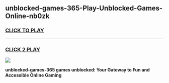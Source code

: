 
## unblocked-games-365-Play-Unblocked-Games-Online-nb0zk
<h3>
<a href="https://premium76.site?title=unblocked-games-365&ref=24A">CLICK TO PLAY</a></h3>
<hr>

<h3>
<a href="https://premium76.site?title=unblocked-games-365&ref=24A">CLICK 2 PLAY</a>
  
</h3>

<a href="https://premium76.site?title=unblocked-games-365&ref=24A"><img src="https://clearcache.store/games.png"></a>


**unblocked-games-365 games unblocked: Your Gateway to Fun and Accessible Online Gaming**
